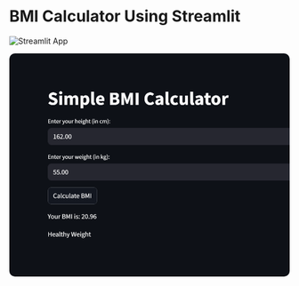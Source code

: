 # BMI Calculator Using Streamlit

![Streamlit App](https://bmi-calculator-fk5xwapp4duxguupj96yuk.streamlit.app/)

<img src="Screenshot.png" alt="App Screenshot" width="700" style="border-radius: 10px;"/>

